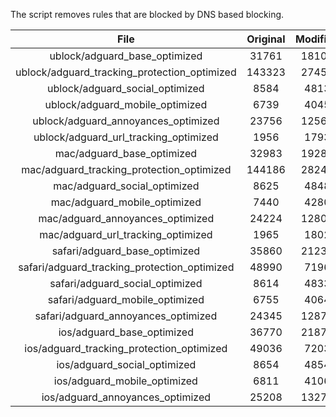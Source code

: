 The script removes rules that are blocked by DNS based blocking.


| File | Original | Modified |
|:----:|:-----:|:-----:|
| ublock/adguard_base_optimized | 31761 | 18101 |
| ublock/adguard_tracking_protection_optimized | 143323 | 27457 |
| ublock/adguard_social_optimized | 8584 | 4813 |
| ublock/adguard_mobile_optimized | 6739 | 4045 |
| ublock/adguard_annoyances_optimized | 23756 | 12563 |
| ublock/adguard_url_tracking_optimized | 1956 | 1793 |
| mac/adguard_base_optimized | 32983 | 19289 |
| mac/adguard_tracking_protection_optimized | 144186 | 28240 |
| mac/adguard_social_optimized | 8625 | 4848 |
| mac/adguard_mobile_optimized | 7440 | 4280 |
| mac/adguard_annoyances_optimized | 24224 | 12807 |
| mac/adguard_url_tracking_optimized | 1965 | 1802 |
| safari/adguard_base_optimized | 35860 | 21236 |
| safari/adguard_tracking_protection_optimized | 48990 | 7196 |
| safari/adguard_social_optimized | 8614 | 4833 |
| safari/adguard_mobile_optimized | 6755 | 4064 |
| safari/adguard_annoyances_optimized | 24345 | 12878 |
| ios/adguard_base_optimized | 36770 | 21877 |
| ios/adguard_tracking_protection_optimized | 49036 | 7203 |
| ios/adguard_social_optimized | 8654 | 4854 |
| ios/adguard_mobile_optimized | 6811 | 4106 |
| ios/adguard_annoyances_optimized | 25208 | 13272 |